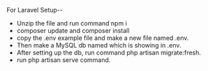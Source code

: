 For Laravel Setup--

- Unzip the file and run command npm i
- composer update and composer install
- copy the .env example file and make a new file named .env.
- Then make a MySQL db named which is showing in .env.
- After setting up the db, run command php artisan migrate:fresh.
- run php artisan serve command.